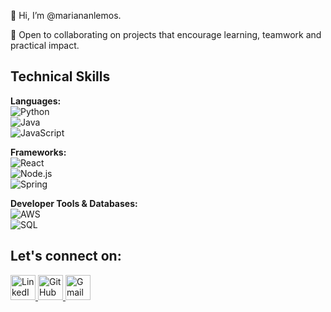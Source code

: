 👋 Hi, I’m @mariananlemos.

🤝 Open to collaborating on projects that encourage learning, teamwork and practical impact.

## Technical Skills  

**Languages:**  
![Python](https://img.shields.io/badge/Python-3776AB?style=for-the-badge&logo=python&logoColor=white)  
![Java](https://img.shields.io/badge/Java-007396?style=for-the-badge&logo=openjdk&logoColor=white)  
![JavaScript](https://img.shields.io/badge/JavaScript-F7DF1E?style=for-the-badge&logo=javascript&logoColor=black)  

**Frameworks:**  
![React](https://img.shields.io/badge/React-61DAFB?style=for-the-badge&logo=react&logoColor=black)  
![Node.js](https://img.shields.io/badge/Node.js-339933?style=for-the-badge&logo=node-dot-js&logoColor=white)  
![Spring](https://img.shields.io/badge/Spring-6DB33F?style=for-the-badge&logo=spring&logoColor=white)  

**Developer Tools & Databases:**  
![AWS](https://img.shields.io/badge/AWS-232F3E?style=for-the-badge&logo=amazon-aws&logoColor=white)  
![SQL](https://img.shields.io/badge/SQL-336791?style=for-the-badge&logo=postgresql&logoColor=white)  

## Let's connect on:
<a href="https://www.linkedin.com/in/mariananlemos" target="_blank">
<img src="https://cdn.jsdelivr.net/gh/simple-icons/simple-icons/icons/linkedin.svg" 
     alt="LinkedIn" width="40" height="40" style="fill:black;"/>
</a>
<a href="https://github.com/mariananlemos" target="_blank">
  <img src="https://cdn.jsdelivr.net/gh/devicons/devicon/icons/github/github-original.svg" alt="GitHub" width="40" height="40"/>
</a>
<a href="mailto:mariananascimentolemos@gmail.com" target="_blank">
  <img src="https://cdn.jsdelivr.net/gh/simple-icons/simple-icons/icons/gmail.svg" alt="Gmail" width="40" height="40"/>
</a>

<!---
mariananlemos/mariananlemos is a ✨ special ✨ repository because its `README.md` (this file) appears on your GitHub profile.
You can click the Preview link to take a look at your changes.
--->
